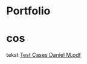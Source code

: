 # Portfolio

# cos
tekst
[Test Cases Daniel M.pdf](https://github.com/DanielMyszak/Portfolio/files/11415347/Test.Cases.Daniel.M.pdf)
